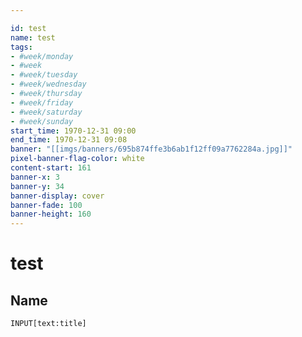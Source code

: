 ```yaml
---

id: test
name: test
tags:
- #week/monday 
- #week 
- #week/tuesday 
- #week/wednesday 
- #week/thursday 
- #week/friday 
- #week/saturday 
- #week/sunday
start_time: 1970-12-31 09:00
end_time: 1970-12-31 09:08
banner: "[[imgs/banners/695b874ffe3b6ab1f12ff09a7762284a.jpg]]"
pixel-banner-flag-color: white
content-start: 161
banner-x: 3
banner-y: 34
banner-display: cover
banner-fade: 100
banner-height: 160
---
```

# test

## Name

```meta-bind
INPUT[text:title]
```

